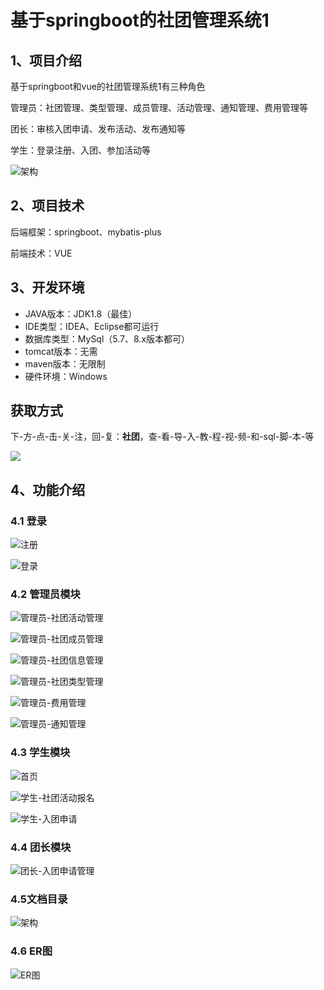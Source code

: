 # 基于springboot的社团管理系统1



## 1、项目介绍

基于springboot和vue的社团管理系统1有三种角色

管理员：社团管理、类型管理、成员管理、活动管理、通知管理、费用管理等

团长：审核入团申请、发布活动、发布通知等

学生：登录注册、入团、参加活动等

![架构](https://www.codeshop.fun/Typora-Images/202402152340448.jpg)

## 2、项目技术

后端框架：springboot、mybatis-plus

前端技术：VUE

## 3、开发环境

- JAVA版本：JDK1.8（最佳）
- IDE类型：IDEA、Eclipse都可运行
- 数据库类型：MySql（5.7、8.x版本都可） 
- tomcat版本：无需
- maven版本：无限制
- 硬件环境：Windows
## 获取方式
下-方-点-击-关-注，回-复：**社团**，查-看-导-入-教-程-视-频-和-sql-脚-本-等

 ![](https://www.codeshop.fun/Typora-Images/202205281253739.png)

## 4、功能介绍

### 4.1 登录

![注册](https://www.codeshop.fun/Typora-Images/202402152344185.jpg)

![登录](https://www.codeshop.fun/Typora-Images/202402152344194.jpg)

### 4.2 管理员模块

![管理员-社团活动管理](https://www.codeshop.fun/Typora-Images/202402152344563.jpg)

![管理员-社团成员管理](https://www.codeshop.fun/Typora-Images/202402152344591.jpg)

![管理员-社团信息管理](https://www.codeshop.fun/Typora-Images/202402152344619.jpg)

![管理员-社团类型管理](https://www.codeshop.fun/Typora-Images/202402152344626.jpg)

![管理员-费用管理](https://www.codeshop.fun/Typora-Images/202402152344614.jpg)

![管理员-通知管理](https://www.codeshop.fun/Typora-Images/202402152344639.jpg)

### 4.3 学生模块

![首页](https://www.codeshop.fun/Typora-Images/202402152344529.jpg)

![学生-社团活动报名](https://www.codeshop.fun/Typora-Images/202402152344023.jpg)

![学生-入团申请](https://www.codeshop.fun/Typora-Images/202402152344670.jpg)

### 4.4 团长模块

![团长-入团申请管理](https://www.codeshop.fun/Typora-Images/202402152344454.jpg)

### 4.5文档目录

![架构](https://www.codeshop.fun/Typora-Images/202402152345688.jpg)

### 4.6 ER图

![ER图](https://www.codeshop.fun/Typora-Images/202402152345981.png)




